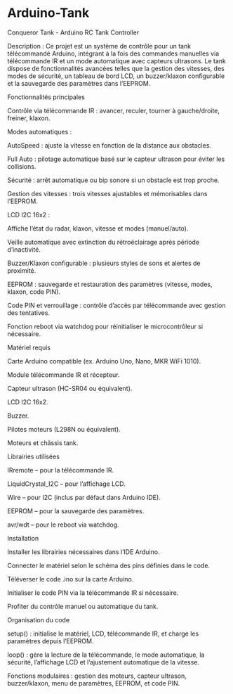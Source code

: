 # Arduino-Tank
Conqueror Tank - Arduino RC Tank Controller

Description :
Ce projet est un système de contrôle pour un tank télécommandé Arduino, intégrant à la fois des commandes manuelles via télécommande IR et un mode automatique avec capteurs ultrasons. Le tank dispose de fonctionnalités avancées telles que la gestion des vitesses, des modes de sécurité, un tableau de bord LCD, un buzzer/klaxon configurable et la sauvegarde des paramètres dans l’EEPROM.

Fonctionnalités principales

Contrôle via télécommande IR : avancer, reculer, tourner à gauche/droite, freiner, klaxon.

Modes automatiques :

AutoSpeed : ajuste la vitesse en fonction de la distance aux obstacles.

Full Auto : pilotage automatique basé sur le capteur ultrason pour éviter les collisions.

Sécurité : arrêt automatique ou bip sonore si un obstacle est trop proche.

Gestion des vitesses : trois vitesses ajustables et mémorisables dans l’EEPROM.

LCD I2C 16x2 :

Affiche l’état du radar, klaxon, vitesse et modes (manuel/auto).

Veille automatique avec extinction du rétroéclairage après période d’inactivité.

Buzzer/Klaxon configurable : plusieurs styles de sons et alertes de proximité.

EEPROM : sauvegarde et restauration des paramètres (vitesse, modes, klaxon, code PIN).

Code PIN et verrouillage : contrôle d’accès par télécommande avec gestion des tentatives.

Fonction reboot via watchdog pour réinitialiser le microcontrôleur si nécessaire.

Matériel requis

Carte Arduino compatible (ex. Arduino Uno, Nano, MKR WiFi 1010).

Module télécommande IR et récepteur.

Capteur ultrason (HC-SR04 ou équivalent).

LCD I2C 16x2.

Buzzer.

Pilotes moteurs (L298N ou équivalent).

Moteurs et châssis tank.

Librairies utilisées

IRremote
 – pour la télécommande IR.

LiquidCrystal_I2C
 – pour l’affichage LCD.

Wire – pour I2C (inclus par défaut dans Arduino IDE).

EEPROM – pour la sauvegarde des paramètres.

avr/wdt – pour le reboot via watchdog.

Installation

Installer les librairies nécessaires dans l’IDE Arduino.

Connecter le matériel selon le schéma des pins définies dans le code.

Téléverser le code .ino sur la carte Arduino.

Initialiser le code PIN via la télécommande IR si nécessaire.

Profiter du contrôle manuel ou automatique du tank.

Organisation du code

setup() : initialise le matériel, LCD, télécommande IR, et charge les paramètres depuis l’EEPROM.

loop() : gère la lecture de la télécommande, le mode automatique, la sécurité, l’affichage LCD et l’ajustement automatique de la vitesse.

Fonctions modulaires : gestion des moteurs, capteur ultrason, buzzer/klaxon, menu de paramètres, EEPROM, et code PIN.
